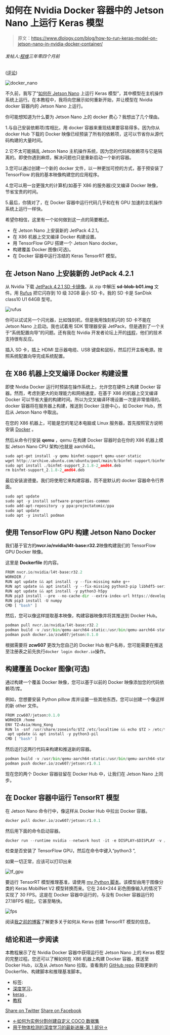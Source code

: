 # 如何在 Nvidia Docker 容器中的 Jetson Nano 上运行 Keras 模型

> 原文：<https://www.dlology.com/blog/how-to-run-keras-model-on-jetson-nano-in-nvidia-docker-container/>

###### 发帖人:[程维](/blog/author/Chengwei/)三年零四个月前

([评论](/blog/how-to-run-keras-model-on-jetson-nano-in-nvidia-docker-container/#disqus_thread))

![docker_nano](img/9fe14dc00b32cdefe05e6ac840c01e18.png)

不久前，我写了“[如何在 Jetson Nano](https://www.dlology.com/blog/how-to-run-keras-model-on-jetson-nano/) 上运行 Keras 模型”，其中模型在主机操作系统上运行。在本教程中，我将向您展示如何重新开始，并让模型在 Nvidia docker 容器内的 Jetson Nano 上运行。

你可能想知道为什么要为 Jetson Nano 上的 docker 费心？我想出了几个理由。

1.与自己安装依赖项/库相比，用 docker 容器来重现结果要容易得多。因为你从 docker Hub 下载的 Docker 映像已经预装了所有的依赖项，这可以节省你从源代码构建的大量时间。

2.它不太可能搞乱 Jetson Nano 主机操作系统，因为您的代码和依赖项与它是隔离的。即使你遇到麻烦，解决问题也只是重新启动一个新的容器。

3.您可以通过创建一个新的 docker 文件，以一种更加可控的方式，基于预安装了 TensorFlow 的我的基本映像构建您的应用程序。

4.您可以用一台更强大的计算机(如基于 X86 的服务器)交叉编译 Docker 映像，节省宝贵的时间。

5.最后，你猜对了，在 Docker 容器中运行代码几乎和在有 GPU 加速的主机操作系统上运行一样快。

希望你相信，这里有一个如何做到这一点的简要概述。

*   在 Jetson Nano 上安装新的 JetPack 4.2.1。
*   在 X86 机器上交叉编译 Docker 构建设置。
*   用 TensorFlow GPU 搭建一个 Jetson Nano docker。
*   构建覆盖 Docker 图像(可选)。
*   在 Docker 容器中运行冻结的 Keras TensorRT 模型。

## 在 Jetson Nano 上安装新的 JetPack 4.2.1

从 Nvidia 下载 [JetPack 4.2.1 SD 卡镜像](https://developer.nvidia.com/embedded/jetpack)。从 zip 中解压 **sd-blob-b01.img** 文件。用 [Rufus](https://rufus.ie/) 把它闪存到 10 级 32GB 最小 SD 卡。我的 SD 卡是 SanDisk class10 U1 64GB 型号。

![rufus](img/e0df5a22eb54349c9e507f6e72c6543d.png)

你可以试试另一个闪光器，比如蚀刻机，但是我用蚀刻机闪的 SD 卡不能在 Jetson Nano 上启动。我也试着用 SDK 管理器安装 JetPack，但是遇到了一个关于“系统配置向导”的问题。还有我在 Nvidia 开发者论坛上开的[线程](https://devtalk.nvidia.com/default/topic/1058116/jetpack-4-2-1-fails-to-boot-on-nano-failed-to-start-load-kernel-modules/?offset=1)，他们的技术支持很有反应。

插入 SD 卡，插上 HDMI 显示器电缆、USB 键盘和鼠标，然后打开主板电源。按照系统配置向导完成系统配置。

## 在 X86 机器上交叉编译 Docker 构建设置

即使 Nvidia Docker 运行时预装在操作系统上，允许您在硬件上构建 Docker 容器。然而，考虑到更大的处理能力和网络速度，在基于 X86 的机器上交叉编译 Docker 可以节省大量的构建时间。所以为交叉编译环境设置一次是非常值得的。docker 容器将在服务器上构建，推送到 Docker 注册中心，如 Docker Hub，然后从 Jetson Nano 中取出。

在您的 X86 机器上，可能是您的笔记本电脑或 Linux 服务器，首先按照官方说明安装 [Docker](https://docs.docker.com/install/linux/docker-ce/ubuntu/) 。

然后从命令行安装 **qemu** ，qemu 在构建 Docker 容器时会在你的 X86 机器上模拟 Jetson Nano CPU 架构(也就是 aarch64)。

```py
sudo apt-get install -y qemu binfmt-support qemu-user-static
wget http://archive.ubuntu.com/ubuntu/pool/main/b/binfmt-support/binfmt-support_2.1.8-2_amd64.deb
sudo apt install ./binfmt-support_2.1.8-2_amd64.deb
rm binfmt-support_2.1.8-2_amd64.deb
```

最后安装波德曼。我们将使用它来构建容器，而不是默认的 docker 容器命令行界面。

```py
sudo apt update
sudo apt -y install software-properties-common
sudo add-apt-repository -y ppa:projectatomic/ppa
sudo apt update
sudo apt -y install podman
```

## 使用 TensorFlow GPU 构建 Jetson Nano Docker

我们基于官方的**nvcr.io/nvidia/l4t-base:r32.2**映像构建我们的 TensorFlow GPU Docker 映像。

这里是 **Dockerfile** 的内容。

```py
FROM nvcr.io/nvidia/l4t-base:r32.2
WORKDIR /
RUN apt update && apt install -y --fix-missing make g++
RUN apt update && apt install -y --fix-missing python3-pip libhdf5-serial-dev hdf5-tools
RUN apt update && apt install -y python3-h5py
RUN pip3 install --pre --no-cache-dir --extra-index-url https://developer.download.nvidia.com/compute/redist/jp/v42 tensorflow-gpu
RUN pip3 install -U numpy
CMD [ "bash" ]
```

然后，您可以像这样提取基本映像，构建容器映像并将其推送到 Docker Hub。

```py
podman pull nvcr.io/nvidia/l4t-base:r32.2
podman build -v /usr/bin/qemu-aarch64-static:/usr/bin/qemu-aarch64-static -t docker.io/zcw607/jetson:0.1.0 . -f ./Dockerfile
podman push docker.io/zcw607/jetson:0.1.0
```

根据需要将 **zcw607** 更改为您自己的 Docker Hub 帐户名称，您可能需要在推送至注册表之前先执行`docker login docker.io`操作。

## 构建覆盖 Docker 图像(可选)

通过构建一个覆盖 Docker 映像，您可以基于以前的 Docker 映像添加您的代码依赖项/库。

例如，您想要安装 Python pillow 库并设置一些其他东西，您可以创建一个像这样的新 other 文件。

```py
FROM zcw607/jetson:0.1.0
WORKDIR /home
ENV TZ=Asia/Hong_Kong
RUN ln -snf /usr/share/zoneinfo/$TZ /etc/localtime && echo $TZ > /etc/timezone \
 apt update && apt install -y python3-pil
CMD [ "bash" ]
```

然后运行这两行代码来构建和推送新的容器。

```py
podman build -v /usr/bin/qemu-aarch64-static:/usr/bin/qemu-aarch64-static -t docker.io/zcw607/jetson:r1.0.1 . -f ./Dockerfile
podman push docker.io/zcw607/jetson:r1.0.1
```

现在您的两个 Docker 容器驻留在 Docker Hub 中，让我们在 Jetson Nano 上同步。

## 在 Docker 容器中运行 TensorRT 模型

在 Jetson Nano 命令行中，像这样从 Docker Hub 中拉出 Docker 容器。

```py
docker pull docker.io/zcw607/jetson:r1.0.1
```

然后用下面的命令启动容器。

```py
docker run --runtime nvidia --network host -it -e DISPLAY=$DISPLAY -v /tmp/.X11-unix/:/tmp/.X11-unix zcw607/jetson:r1.0.1
```

检查是否安装了 TensorFlow GPU，然后在命令中键入“python3 ”,

如果一切正常，应该可以打印出来

![tf_gpu](img/bb6faf81c24f9a64dac0d8640f2ef09e.png)

要运行 TensorRT 模型推理基准，请使用 [my Python 脚本](https://raw.githubusercontent.com/Tony607/jetson_nvidia_dockers/master/overlay_example/test_trt_inference.py)。该模型由用于图像分类的 Keras MobilNet V2 模型转换而来。它在 244×244 彩色图像输入的情况下实现了 30 FPS。这是在 Docker 容器中运行的，与没有 Docker 容器运行的 27.18FPS 相比，它甚至略快。

![fps](img/0a986f94342a7d5dc3e8514305dc4c7b.png)

阅读[我之前的博客](https://www.dlology.com/blog/how-to-run-keras-model-on-jetson-nano/)了解更多关于如何从 Keras 创建 TensorRT 模型的信息。

## 结论和进一步阅读

本教程展示了在 Nvidia Docker 容器中获得运行在 Jetson Nano 上的 Keras 模型的完整过程。您还可以了解如何在 X86 机器上构建 Docker 容器，推送至 Docker Hub，以及从 Jetson Nano 拉取。查看我的 [GitHub repo](https://github.com/Tony607/jetson_nvidia_dockers) 获取更新的 Dockerfile、构建脚本和推理基准脚本。

*   标签:
*   [深度学习](/blog/tag/deep-learning/)，
*   [keras](/blog/tag/keras/) ,
*   [教程](/blog/tag/tutorial/)

[Share on Twitter](https://twitter.com/intent/tweet?url=https%3A//www.dlology.com/blog/how-to-run-keras-model-on-jetson-nano-in-nvidia-docker-container/&text=How%20to%20run%20Keras%20model%20on%20Jetson%20Nano%20in%20Nvidia%20Docker%20container) [Share on Facebook](https://www.facebook.com/sharer/sharer.php?u=https://www.dlology.com/blog/how-to-run-keras-model-on-jetson-nano-in-nvidia-docker-container/)

*   [←如何为实例分割创建自定义 COCO 数据集](/blog/how-to-create-custom-coco-data-set-for-instance-segmentation/)
*   [用于物体检测的深度学习的最新进展-第 1 部分→](/blog/recent-advances-in-deep-learning-for-object-detection/)